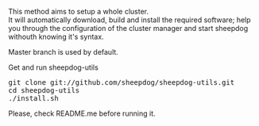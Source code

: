 This method aims to setup a whole cluster.  
It will automatically download, build and install the required software; help you through the configuration of the cluster manager and start sheepdog withouth knowing it's syntax.

Master branch is used by default.

Get and run sheepdog-utils
<pre>
git clone git://github.com/sheepdog/sheepdog-utils.git
cd sheepdog-utils
./install.sh
</pre>

Please, check README.me before running it.